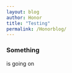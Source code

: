 ```yaml
---
layout: blog
author: Honor
title: "Testing"
permalink: /Honorblog/
---
```


### Something
is going on
